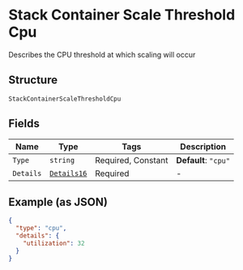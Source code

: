 
# Stack Container Scale Threshold Cpu

Describes the CPU threshold at which scaling will occur

## Structure

`StackContainerScaleThresholdCpu`

## Fields

| Name | Type | Tags | Description |
|  --- | --- | --- | --- |
| `Type` | `string` | Required, Constant | **Default**: `"cpu"` |
| `Details` | [`Details16`](../../doc/models/details-16.md) | Required | - |

## Example (as JSON)

```json
{
  "type": "cpu",
  "details": {
    "utilization": 32
  }
}
```

